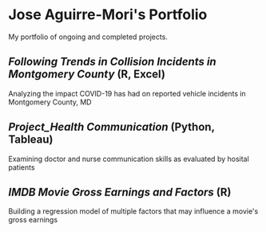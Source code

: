 # Jose Aguirre-Mori's Portfolio
My portfolio of ongoing and completed projects. 

## *Following Trends in Collision Incidents in Montgomery County*  (R, Excel)

Analyzing the impact COVID-19 has had on reported vehicle incidents in Montgomery County, MD
  

## *Project_Health Communication* (Python, Tableau)

Examining doctor and nurse communication skills as evaluated by hosital patients

## *IMDB Movie Gross Earnings and Factors* (R)

Building a regression model of multiple factors that may influence a movie's gross earnings




